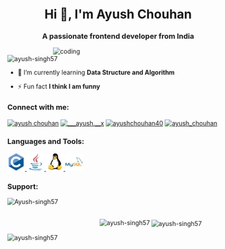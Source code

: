 <h1 align="center">Hi 👋, I'm Ayush Chouhan</h1>
<h3 align="center">A passionate frontend developer from India</h3>


<img align="right" alt="coding" width="400"
    src="https://camo.githubusercontent.com/4d9f5ecceb711eec6e2018f38a5677dc657c9738d4a65ba3b928c41c0a45b439/68747470733a2f2f6d69726f2e6d656469756d2e636f6d2f6d61782f313336302f302a37513379765349765f7430696f4a2d5a2e676966">
<p align="left"> <img
        src="https://komarev.com/ghpvc/?username=ayush-singh57&label=Profile%20views&color=0e75b6&style=flat"
        alt="ayush-singh57" /> </p>


- 🌱 I’m currently learning **Data Structure and Algorithm**

- ⚡ Fun fact **I think I am funny**

<h3 align="left">Connect with me:</h3>
<p align="left">
    <a href="https://linkedin.com/in/ayush chouhan" target="blank"><img align="center"
            src="https://raw.githubusercontent.com/rahuldkjain/github-profile-readme-generator/master/src/images/icons/Social/linked-in-alt.svg"
            alt="ayush chouhan" height="30" width="40" /></a>
    <a href="https://instagram.com/___ayush.__x" target="blank"><img align="center"
            src="https://raw.githubusercontent.com/rahuldkjain/github-profile-readme-generator/master/src/images/icons/Social/instagram.svg"
            alt="___ayush.__x" height="30" width="40" /></a>
    <a href="https://www.codechef.com/users/ayushchouhan40" target="blank"><img align="center"
            src="https://cdn.jsdelivr.net/npm/simple-icons@3.1.0/icons/codechef.svg" alt="ayushchouhan40" height="30"
            width="40" /></a>
    <a href="https://www.leetcode.com/ayush_chouhan" target="blank"><img align="center"
            src="https://raw.githubusercontent.com/rahuldkjain/github-profile-readme-generator/master/src/images/icons/Social/leet-code.svg"
            alt="ayush_chouhan" height="30" width="40" /></a>
</p>

<h3 align="left">Languages and Tools:</h3>
<p align="left"> <a href="https://www.cprogramming.com/" target="_blank" rel="noreferrer"> <img
            src="https://raw.githubusercontent.com/devicons/devicon/master/icons/c/c-original.svg" alt="c" width="40"
            height="40" /> </a> <a href="https://www.java.com" target="_blank" rel="noreferrer"> <img
            src="https://raw.githubusercontent.com/devicons/devicon/master/icons/java/java-original.svg" alt="java"
            width="40" height="40" /> </a> <a href="https://www.linux.org/" target="_blank" rel="noreferrer"> <img
            src="https://raw.githubusercontent.com/devicons/devicon/master/icons/linux/linux-original.svg" alt="linux"
            width="40" height="40" /> </a> <a href="https://www.mysql.com/" target="_blank" rel="noreferrer"> <img
            src="https://raw.githubusercontent.com/devicons/devicon/master/icons/mysql/mysql-original-wordmark.svg"
            alt="mysql" width="40" height="40" /> </a> </p>

<h3 align="left">Support:</h3>
<p><a href="https://www.buymeacoffee.com/Ayush-singh57"> <img align="left"
            src="https://cdn.buymeacoffee.com/buttons/v2/default-yellow.png" height="50" width="210"
            alt="Ayush-singh57" /></a></p><br><br>

<p><img align="left"
        src="https://github-readme-stats.vercel.app/api/top-langs?username=ayush-singh57&show_icons=true&locale=en&layout=compact"
        alt="ayush-singh57" /></p>

<p>&nbsp;<img align="center"
        src="https://github-readme-stats.vercel.app/api?username=ayush-singh57&show_icons=true&locale=en"
        alt="ayush-singh57" /></p>

<p><img align="center" src="https://github-readme-streak-stats.herokuapp.com/?user=ayush-singh57&"
        alt="ayush-singh57" /></p>

